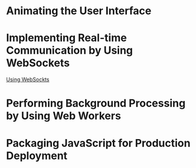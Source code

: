 # Animating the User Interface

# Implementing Real-time Communication by Using WebSockets
[Using WebSockts](https://github.com/BillyClassTime/Real-time-communications-using-WebSockets)

# Performing Background Processing by Using Web Workers

# Packaging JavaScript for Production Deployment
